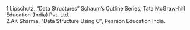 1.Lipschutz, “Data Structures” Schaum’s Outline Series, Tata McGraw-hill Education (India) Pvt. Ltd.<br>
2.AK Sharma, “Data Structure Using C”, Pearson Education India.
